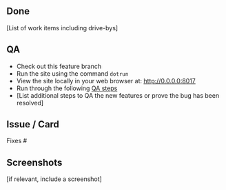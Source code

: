 ## Done

[List of work items including drive-bys]

## QA

- Check out this feature branch
- Run the site using the command `dotrun`
- View the site locally in your web browser at: http://0.0.0.0:8017
- Run through the following [QA steps](https://canonical-web-and-design.github.io/practices/workflow/qa-steps.html)
- [List additional steps to QA the new features or prove the bug has been resolved]

## Issue / Card

Fixes #

## Screenshots

[if relevant, include a screenshot]
